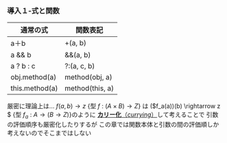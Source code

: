 ### 導入１-式と関数

通常の式 | 関数表記
-------|---------
a＋b　| +(a, b) 
a && b　| &&(a, b) 
a ? b : c | ?:(a, c, b)
obj.method(a) | method(obj, a)
this.method(a) | method(this, a)

厳密に理論上は…
$f(a,b) \rightarrow z$ {型 $f$ : $(A \times B) \rightarrow Z$} は ($f_a(a))(b) \rightarrow z $ {型 $f_a$ : $A \rightarrow (B \rightarrow Z)$}のように
[**カリー化**（*currying*）](https://ja.wikipedia.org/wiki/%E3%82%AB%E3%83%AA%E3%83%BC%E5%8C%96)して考えることで
引数の評価順序も厳密化したりするが
この章では関数本体と引数の間の評価順しか考えないのでそこまではしない



